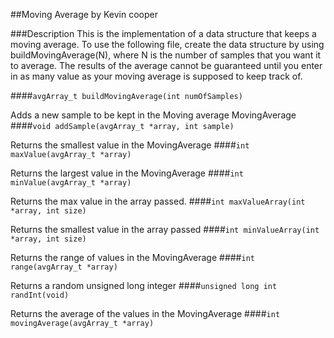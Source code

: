 ##Moving Average by Kevin cooper

###Description
This is the implementation of a data structure that keeps a moving average.  To use the following file, create the data structure by using buildMovingAverage(N), where N is the number of samples that you want it to average.  The results of the average cannot be guaranteed until you enter in as many value as your moving average is supposed to keep track of.


####`avgArray_t buildMovingAverage(int numOfSamples)`

Adds a new sample to be kept in the Moving average MovingAverage 
####`void addSample(avgArray_t *array, int sample)`

Returns the smallest value in the MovingAverage 
####`int maxValue(avgArray_t *array)`

Returns the largest value in the MovingAverage 
####`int minValue(avgArray_t *array)`

Returns the max value in the array passed.
####`int maxValueArray(int *array, int size)`

Returns the smallest value in the array passed
####`int minValueArray(int *array, int size)`

Returns the range of values in the MovingAverage 
####`int range(avgArray_t *array)`

Returns a random unsigned long integer
####`unsigned long int randInt(void)`

Returns the average of the values in the MovingAverage 
####`int movingAverage(avgArray_t *array)`